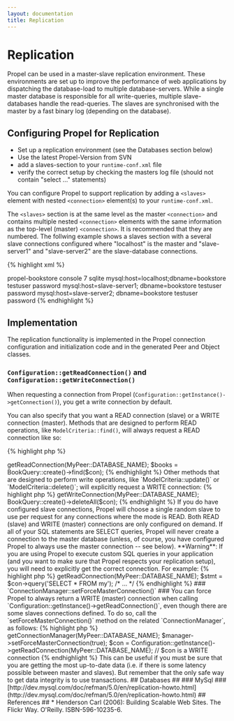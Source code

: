 ```yaml
---
layout: documentation
title: Replication
---
```


# Replication #

Propel can be used in a master-slave replication environment. These environments are set up to improve the performance of web applications by dispatching the database-load to multiple database-servers. While a single master database is responsible for all write-queries, multiple slave-databases handle the read-queries. The slaves are synchronised with the master by a fast binary log (depending on the database).

## Configuring Propel for Replication ##

  * Set up a replication environment (see the Databases section below)
  * Use the latest Propel-Version from SVN
  * add a slaves-section to your `runtime-conf.xml` file
  * verify the correct setup by checking the masters log file (should not contain "select ..." statements)

You can configure Propel to support replication by adding a `<slaves>` element with nested `<connection>` element(s) to your `runtime-conf.xml`.

The `<slaves>` section is at the same level as the master `<connection>` and contains multiple nested `<connection>` elements with the same information as the top-level (master) `<connection>`. It is recommended that they are numbered. The follwing example shows a slaves section with a several slave connections configured where "localhost" is the master and "slave-server1" and "slave-server2" are the slave-database connections.

{% highlight xml %}
<?xml version="1.0"?>
<config>
  <log>
    <ident>propel-bookstore</ident>
    <name>console</name>
    <level>7</level>
  </log>
  <propel>
    <datasources default="bookstore">
      <datasource id="bookstore">
        <adapter>sqlite</adapter>
        <connection>
          <dsn>mysql:host=localhost;dbname=bookstore</dsn>
          <user>testuser</user>
          <password>password</password>
        </connection>
        <slaves>
         <connection>
          <dsn>mysql:host=slave-server1; dbname=bookstore</dsn>
          <user>testuser</user>
          <password>password</password>
         </connection>
         <connection>
          <dsn>mysql:host=slave-server2; dbname=bookstore</dsn>
          <user>testuser</user>
          <password>password</password>
         </connection>
        </slaves>
      </datasource>
    </datasources>
  </propel>
</config>
{% endhighlight %}

## Implementation ##

The replication functionality is implemented in the Propel connection configuration and initialization code and in the generated Peer and Object classes.

### `Configuration::getReadConnection()` and `Configuration::getWriteConnection()` ###

When requesting a connection from Propel (`Configuration::getInstance()->getConnection()`), you get a write connection by default. 

You can also specify that you want a READ connection (slave) or a WRITE connection (master).  Methods that are designed to perform READ operations, like `ModelCriteria::find()`, will always request a READ connection like so:

{% highlight php %}
<?php
$con = Configuration::getInstance()->getReadConnection(MyPeer::DATABASE_NAME);
$books = BookQuery::create()->find($con);
{% endhighlight %}

Other methods that are designed to perform write operations, like `ModelCriteria::update()` or `ModelCriteria::delete()`; will explicitly request a WRITE connection:

{% highlight php %}
<?php
$con = Configuration::getInstance()->getWriteConnection(MyPeer::DATABASE_NAME);
BookQuery::create()->deleteAll($con);
{% endhighlight %}

If you do have configured slave connections, Propel will choose a single random slave to use per request for any connections where the mode is READ.

Both READ (slave) and WRITE (master) connections are only configured on demand.  If all of your SQL statements are SELECT queries, Propel will never create a connection to the master database (unless, of course, you have configured Propel to always use the master connection -- see below).

**Warning**: If you are using Propel to execute custom SQL queries in your application (and you want to make sure that Propel respects your replication setup), you will need to explicitly get the correct connection. For example:

{% highlight php %}
<?php
$con = Configuration::getInstance()->getReadConnection(MyPeer::DATABASE_NAME);
$stmt = $con->query('SELECT * FROM my');
/* ... */
{% endhighlight %}

### `ConnectionManager::setForceMasterConnection()` ###

You can force Propel to always return a WRITE (master) connection when calling `Configuration::getInstance()->getReadConnection()`, even though there are some slaves connections defined.

To do so, call the `setForceMasterConnection()` method on the related `ConnectionManager`, as follows:

{% highlight php %}
<?php
$manager = Configuration::getInstance()->getConnectionManager(MyPeer::DATABASE_NAME);
$manager->setForceMasterConnection(true);
$con = Configuration::getInstance()->getReadConnection(MyPeer::DATABASE_NAME);
// $con is a WRITE connection
{% endhighlight %}

This can be useful if you must be sure that you are getting the most up-to-date data (i.e. if there is some latency possible between master and slaves). But remember that the only safe way to get data integrity is to use transactions.

## Databases ##

### MySql ###

[http://dev.mysql.com/doc/refman/5.0/en/replication-howto.html](http://dev.mysql.com/doc/refman/5.0/en/replication-howto.html)

## References ##

* Henderson Carl (2006): Building Scalable Web Sites. The Flickr Way. O'Reilly. ISBN-596-10235-6.
